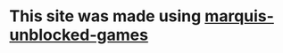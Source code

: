 # This site was made using [marquis-unblocked-games](sites.google.com/view/marquis-unblocked-games)
